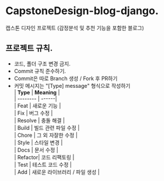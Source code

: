 # CapstoneDesign-blog-django.     
캡스톤 디자인 프로젝트 (감정분석 및 추천 기능을 포함한 블로그)  

## 프로젝트 규칙. 
- 코드, 폴더 구조 변경 금지.   
- Commit 규칙 준수하기.   
- Commit은 따로 Branch 생성 / Fork 후 PR하기     
- 커밋 메시지는 "[Type] message" 형식으로 작성하기  
  | **Type** | **Meaning** |   
  | -------- | ------|     
  | Feat    | 새로운 기능 |    
  | Fix     | 버그 수정 |   
  | Resolve | 충돌 해결 |     
  | Build   | 빌드 관련 파일 수정 |   
  | Chore   | 그 외 자잘한 수정 |   
  | Style   | 스타일 변경 |     
  | Docs    | 문서 수정 |  
  | Refactor| 코드 리팩토링 |    
  | Test    | 테스트 코드 수정 |    
  | Add     | 새로운 라이브러리 / 파일 생성 |  

